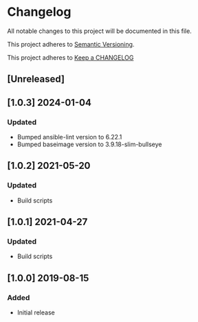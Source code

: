 # Changelog

All notable changes to this project will be documented in this file.

This project adheres to [Semantic Versioning](http://semver.org/).

This project adheres to [Keep a CHANGELOG](http://keepachangelog.com/)

## [Unreleased]

## [1.0.3] 2024-01-04

### Updated

- Bumped ansible-lint version to 6.22.1
- Bumped baseimage version to 3.9.18-slim-bullseye

## [1.0.2] 2021-05-20

### Updated

- Build scripts

## [1.0.1] 2021-04-27

### Updated

- Build scripts

## [1.0.0] 2019-08-15

### Added

- Initial release

